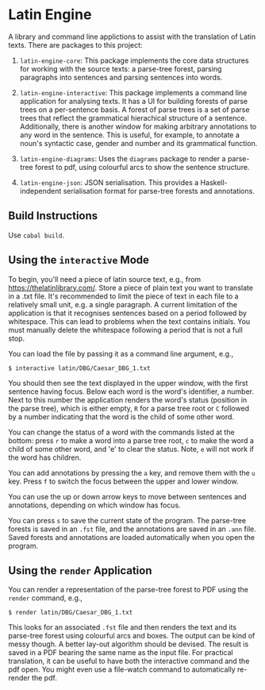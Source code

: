 Latin Engine
============

A library and command line applictions to assist with the translation of Latin
texts. There are packages to this project:

1. `latin-engine-core`: This package implements the core data structures for
working with the source texts: a parse-tree forest, parsing paragraphs into
sentences and parsing sentences into words.

2. `latin-engine-interactive`: This package implements a command line
application for analysing texts. It has a UI for building forests of parse
trees on a per-sentence basis. A forest of parse trees is a set of parse trees
that reflect the grammatical hierachical structure of a sentence. Additionally,
there is another window for making arbitrary annotations to any word in the
sentence. This is useful, for example, to annotate a noun's syntactic case,
gender and number and its grammatical function.

3. `latin-engine-diagrams`: Uses the `diagrams` package to render a parse-tree
forest to pdf, using colourful arcs to show the sentence structure.

4. `latin-engine-json`: JSON serialisation. This provides a Haskell-independent
serialisation format for parse-tree forests and annotations.


Build Instructions
------------------

Use `cabal build`.

Using the `interactive` Mode
----------------------------

To begin, you'll need a piece of latin source text, e.g., from
https://thelatinlibrary.com/. Store a piece of plain text you want to
translate in a .txt file. It's recommended to limit the piece of text in each
file to a relatively small unit, e.g. a single paragraph. A current limitation
of the application is that it recognises sentences based on a period followed
by whitespace. This can lead to problems when the text contains initials.
You must manually delete the whitespace following a period that is not a full
stop.

You can load the file by passing it as a command line argument, e.g.,

```
$ interactive latin/DBG/Caesar_DBG_1.txt
```

You should then see the text displayed in the upper window, with the first
sentence having focus. Below each word is the word's identifier, a number.
Next to this number the application renders the word's status (position in
the parse tree), which is either empty, `R` for a parse tree root or `C`
followed by a number indicating that the word is the child of some other word.

You can change the status of a word with the commands listed at the bottom:
press `r` to make a word into a parse tree root, `c` to make the word a child
of some other word, and 'e' to clear the status. Note, `e` will not work if
the word has children.

You can add annotations by pressing the `a` key, and remove them with the `u`
key. Press `f` to switch the focus between the upper and lower window.

You can use the up or down arrow keys to move between sentences and
annotations, depending on which window has focus.

You can press `s` to save the current state of the program. The parse-tree
forests is saved in an `.fst` file, and the annotations are saved in an `.ann`
file. Saved forests and annotations are loaded automatically when you open
the program.


Using the `render` Application
------------------------------

You can render a representation of the parse-tree forest to PDF using the
`render` command, e.g.,

```
$ render latin/DBG/Caesar_DBG_1.txt
```

This looks for an associated `.fst` file and then renders the text and its
parse-tree forest using colourful arcs and boxes. The output can be kind of
messy though. A better lay-out algorithm should be devised. The result is saved
in a PDF bearing the same name as the input file.
For practical translation, it can be useful to have both the interactive
command and the pdf open. You might even use a file-watch command to
automatically re-render the pdf.